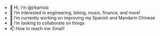 - 👋 Hi, I’m @jrbartola
- 👀 I’m interested in engineering, biking, music, finance, and more!
- 🌱 I’m currently working on improving my Spanish and Mandarin Chinese
- 💞️ I’m looking to collaborate on things
- 📫 How to reach me: Email!
